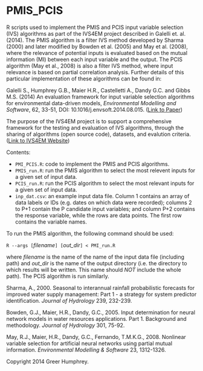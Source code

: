PMIS_PCIS
=========

R scripts used to implement the PMIS and PCIS input variable selection (IVS) algorithms as part of the IVS4EM project described in Galelli et. al. (2014). The PMIS algorithm is a filter IVS method developed by Sharma (2000) and later modified by Bowden et al. (2005) and May et al. (2008), where the relevance of potential inputs is evaluated based on the mutual information (MI) between each input variable and the output. The PCIS algorithm (May et al., 2008) is also a filter IVS method, where input relevance is based on partial correlation analysis. Further details of this particular implementation of these algorithms can be found in:

Galelli S., Humphrey G.B., Maier H.R., Castelletti A., Dandy G.C. and Gibbs M.S. (2014)  An evaluation framework for input variable selection algorithms for environmental data-driven models, *Environmental Modelling and Software*, 62, 33-51, DOI: 10.1016/j.envsoft.2014.08.015. ([Link to Paper](http://www.sciencedirect.com/science/article/pii/S1364815214002394))

The purpose of the IVS4EM project is to support a comprehensive framework for the testing and evaluation of IVS algorithms, through the sharing of algorithms (open source code), datasets, and evalution criteria. ([Link to IVS4EM Website](http://ivs4em.deib.polimi.it/))


Contents:
* `PMI_PCIS.R`: code to implement the PMIS and PCIS algorithms.
* `PMIS_run.R`: run the PMIS algorithm to select the most relevent inputs for a given set of input data.
* `PCIS_run.R`: run the PCIS algorithm to select the most relevant inputs for a given set of input data.
* `inp_dat.csv`: an example input data file. Column 1 contains an array of data labels or IDs (e.g. dates on which data were recorded); columns 2 to P+1 contain the P candidate input variables; and column P+2 contains the response variable, while the rows are data points. The first row contains the variable names.

To run the PMIS algorithm, the following command should be used:

`R --args [`*filename*`] [`*out_dir*`] < PMI_run.R`

where *filename* is the name of the name of the input data file (including path) and *out_dir* is the name of the output directory (i.e. the directory to which results will be written. This name should *NOT* include the whole path). The PCIS algorithm is run similarly.


Sharma, A., 2000. Seasonal to interannual rainfall probabilistic forecasts for improved water supply management: Part 1 - a strategy for system predictor identification. *Journal of Hydrology* 239, 232-239.

Bowden, G.J., Maier, H.R., Dandy, G.C., 2005. Input determination for neural network models in water resources applications. Part 1. Background and methodology. *Journal of Hydrology* 301, 75-92.

May, R.J., Maier, H.R., Dandy, G.C., Fernando, T.M.K.G., 2008. Nonlinear variable selection for artificial neural networks using partial mutual information. *Environmental Modelling & Software* 23, 1312-1326.

Copyright 2014 Greer Humphrey.
